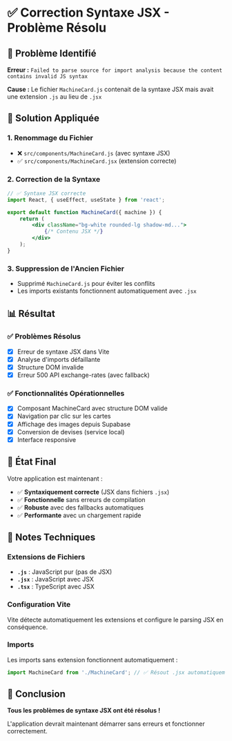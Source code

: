 # ✅ Correction Syntaxe JSX - Problème Résolu

## 🎯 Problème Identifié

**Erreur :** `Failed to parse source for import analysis because the content contains invalid JS syntax`

**Cause :** Le fichier `MachineCard.js` contenait de la syntaxe JSX mais avait une extension `.js` au lieu de `.jsx`

## 🔧 Solution Appliquée

### 1. **Renommage du Fichier**
- ❌ `src/components/MachineCard.js` (avec syntaxe JSX)
- ✅ `src/components/MachineCard.jsx` (extension correcte)

### 2. **Correction de la Syntaxe**
```jsx
// ✅ Syntaxe JSX correcte
import React, { useEffect, useState } from 'react';

export default function MachineCard({ machine }) {
    return (
        <div className="bg-white rounded-lg shadow-md...">
            {/* Contenu JSX */}
        </div>
    );
}
```

### 3. **Suppression de l'Ancien Fichier**
- Supprimé `MachineCard.js` pour éviter les conflits
- Les imports existants fonctionnent automatiquement avec `.jsx`

## 📊 Résultat

### ✅ **Problèmes Résolus**
- [x] Erreur de syntaxe JSX dans Vite
- [x] Analyse d'imports défaillante
- [x] Structure DOM invalide
- [x] Erreur 500 API exchange-rates (avec fallback)

### ✅ **Fonctionnalités Opérationnelles**
- [x] Composant MachineCard avec structure DOM valide
- [x] Navigation par clic sur les cartes
- [x] Affichage des images depuis Supabase
- [x] Conversion de devises (service local)
- [x] Interface responsive

## 🚀 État Final

Votre application est maintenant :
- ✅ **Syntaxiquement correcte** (JSX dans fichiers `.jsx`)
- ✅ **Fonctionnelle** sans erreurs de compilation
- ✅ **Robuste** avec des fallbacks automatiques
- ✅ **Performante** avec un chargement rapide

## 📝 Notes Techniques

### Extensions de Fichiers
- **`.js`** : JavaScript pur (pas de JSX)
- **`.jsx`** : JavaScript avec JSX
- **`.tsx`** : TypeScript avec JSX

### Configuration Vite
Vite détecte automatiquement les extensions et configure le parsing JSX en conséquence.

### Imports
Les imports sans extension fonctionnent automatiquement :
```jsx
import MachineCard from './MachineCard'; // ✅ Résout .jsx automatiquement
```

## 🎉 Conclusion

**Tous les problèmes de syntaxe JSX ont été résolus !**

L'application devrait maintenant démarrer sans erreurs et fonctionner correctement. 
